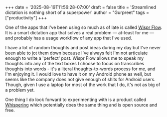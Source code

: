 +++
date = '2025-08-19T11:56:28-07:00'
draft = false
title = 'Streamlined dictation is nothing short of a superpower'
author = "Gurpreet"
tags = ["productivity"]
+++

One of the apps that I've been using so much as of late is called [Wispr Flow](https://wisprflow.ai/). It is a smart dictation app that solves a real problem — at-least for me — and probably has a usage workflow of any app that I've used.

I have a lot of random thoughts and post ideas during my day but I've never been able to jot them down because I've always felt I'm not articulate enough to write a 'perfect' post.  Wispr Flow allows me to speak my thoughts into any of the text boxes I choose to focus on transcribes thoughts into words - it's a literal thoughts-to-words process for me, and I'm enjoying it. I would love to have it on my Android phone as well, but seems like the company does not give enough of shits for Android users. Though, given I use a laptop for most of the work that I do, it's not as big of a problem yet.

One thing I do look forward to experimenting with is a product called [Whispering](https://epicenter.so/whispering) which potentially does the same thing and is open source and free.
